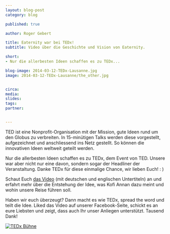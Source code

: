 ```yaml
---
layout: blog-post
category: blog

published: true

author: Roger Gebert

title: Eaternity war bei TEDx!
subtitle: Video über die Geschichte und Vision von Eaternity.

short: 
- Nur die allerbesten Ideen schaffen es zu TEDx...

blog-image: 2014-03-12-TEDx-Lausanne.jpg
image: 2014-03-12-TEDx-Lausanne/the_other.jpg


circa: 
media: 
slides:
tags:
partner:


---
```





TED ist eine Nonprofit-Organisation mit der Mission, gute Ideen rund um den Globus zu verbreiten. In 15-minütigen Talks werden diese vorgestellt, aufgezeichnet und anschliessend ins Netz gestellt. So können die innovativen Ideen weltweit geteilt werden.

Nur die allerbesten Ideen schaffen es zu TEDx, dem Event von TED. Unsere war aber nicht nur eine davon, sondern sogar der Headliner der Veranstaltung. Danke TEDx für diese einmalige Chance, wir lieben Euch! : )

Schaut Euch [das Video][1] (mit deutschen und englischen Untertiteln) an und erfahrt mehr über die Entstehung der Idee, was Kofi Annan dazu meint und wohin unsere Reise führen soll. 

Haben wir euch überzeugt? Dann macht es wie TEDx, spread the word und teilt die Idee. Liked das Video auf unserer Facebook-Seite, schickt es an eure Liebsten und zeigt, dass auch Ihr unser Anliegen unterstützt. Tausend Dank!

[![TEDx Bühne](/images/blog/2014-03-12-TEDx-Lausanne/full_scope.jpg "TEDx Bühne")][1]

[1]:http://tedxtalks.ted.com/video/Eating-is-an-environmental-actM